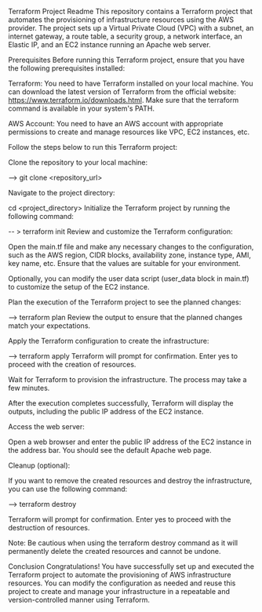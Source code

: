 Terraform Project Readme
This repository contains a Terraform project that automates the provisioning of infrastructure resources using the AWS provider. The project sets up a Virtual Private Cloud (VPC) with a subnet, an internet gateway, a route table, a security group, a network interface, an Elastic IP, and an EC2 instance running an Apache web server.

Prerequisites
Before running this Terraform project, ensure that you have the following prerequisites installed:

Terraform: You need to have Terraform installed on your local machine. You can download the latest version of Terraform from the official website: https://www.terraform.io/downloads.html. Make sure that the terraform command is available in your system's PATH.

AWS Account: You need to have an AWS account with appropriate permissions to create and manage resources like VPC, EC2 instances, etc.

Follow the steps below to run this Terraform project:

Clone the repository to your local machine:

--> git clone <repository_url>

Navigate to the project directory:

cd <project_directory>
Initialize the Terraform project by running the following command:

-- > terraform init
Review and customize the Terraform configuration:

Open the main.tf file and make any necessary changes to the configuration, such as the AWS region, CIDR blocks, availability zone, instance type, AMI, key name, etc. Ensure that the values are suitable for your environment.

Optionally, you can modify the user data script (user_data block in main.tf) to customize the setup of the EC2 instance.

Plan the execution of the Terraform project to see the planned changes:

--> terraform plan
Review the output to ensure that the planned changes match your expectations.

Apply the Terraform configuration to create the infrastructure:


--> terraform apply
Terraform will prompt for confirmation. Enter yes to proceed with the creation of resources.

Wait for Terraform to provision the infrastructure. The process may take a few minutes.

After the execution completes successfully, Terraform will display the outputs, including the public IP address of the EC2 instance.

Access the web server:

Open a web browser and enter the public IP address of the EC2 instance in the address bar. You should see the default Apache web page.

Cleanup (optional):

If you want to remove the created resources and destroy the infrastructure, you can use the following command:

--> terraform destroy

Terraform will prompt for confirmation. Enter yes to proceed with the destruction of resources.

Note: Be cautious when using the terraform destroy command as it will permanently delete the created resources and cannot be undone.

Conclusion
Congratulations! You have successfully set up and executed the Terraform project to automate the provisioning of AWS infrastructure resources. You can modify the configuration as needed and reuse this project to create and manage your infrastructure in a repeatable and version-controlled manner using Terraform.
